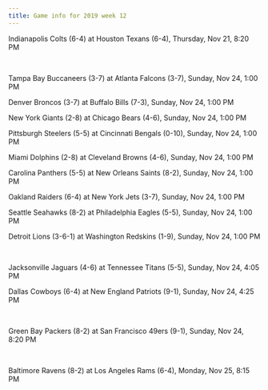 ```yaml
---
title: Game info for 2019 week 12
---
```

Indianapolis Colts (6-4) at Houston Texans (6-4), Thursday, Nov 21, 8:20 PM


<br/>

Tampa Bay Buccaneers (3-7) at Atlanta Falcons (3-7), Sunday, Nov 24, 1:00 PM

Denver Broncos (3-7) at Buffalo Bills (7-3), Sunday, Nov 24, 1:00 PM

New York Giants (2-8) at Chicago Bears (4-6), Sunday, Nov 24, 1:00 PM

Pittsburgh Steelers (5-5) at Cincinnati Bengals (0-10), Sunday, Nov 24, 1:00 PM

Miami Dolphins (2-8) at Cleveland Browns (4-6), Sunday, Nov 24, 1:00 PM

Carolina Panthers (5-5) at New Orleans Saints (8-2), Sunday, Nov 24, 1:00 PM

Oakland Raiders (6-4) at New York Jets (3-7), Sunday, Nov 24, 1:00 PM

Seattle Seahawks (8-2) at Philadelphia Eagles (5-5), Sunday, Nov 24, 1:00 PM

Detroit Lions (3-6-1) at Washington Redskins (1-9), Sunday, Nov 24, 1:00 PM


<br/>

Jacksonville Jaguars (4-6) at Tennessee Titans (5-5), Sunday, Nov 24, 4:05 PM

Dallas Cowboys (6-4) at New England Patriots (9-1), Sunday, Nov 24, 4:25 PM


<br/>

Green Bay Packers (8-2) at San Francisco 49ers (9-1), Sunday, Nov 24, 8:20 PM


<br/>

Baltimore Ravens (8-2) at Los Angeles Rams (6-4), Monday, Nov 25, 8:15 PM

